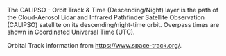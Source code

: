 The CALIPSO - Orbit Track & Time (Descending/Night) layer is the path of the Cloud-Aerosol Lidar and Infrared Pathfinder Satellite Observation (CALIPSO) satellite on its descending/night-time orbit. Overpass times are shown in Coordinated Universal Time (UTC).

Orbital Track information from <https://www.space-track.org/>.
